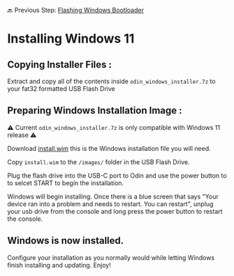 🔙 Previous Step: [Flashing Windows Bootloader](https://github.com/ProjectValhalla/OdinWindowsGuides/blob/main/pages/FlashingWindowsBootloader.md)

# Installing Windows 11

## Copying Installer Files :
Extract and copy all of the contents inside `odin_windows_installer.7z` to your fat32 formatted USB Flash Drive

## Preparing Windows Installation Image :

⚠️ Current `odin_windows_installer.7z` is only compatible with Windows 11 release ⚠️

Download [install.wim](https://drive.google.com/file/d/1ArFcrWFRzRd-J8sUqo-oFpyy2p_mSS2m/view?usp=sharing) this is the Windows installation file you will need.

Copy `install.wim` to the `/images/` folder in the USB Flash Drive.

Plug the flash drive into the USB-C port to Odin and use the power button to to selcet START to begin the installation.

Windows will begin installing. Once there is a blue screen that says "Your device ran into a problem and needs to restart. You can restart", unplug your usb drive from the console and long press the power button to restart the console.

## Windows is now installed. 

Configure your installation as you normally would while letting Windows finish installing and updating. Enjoy!
